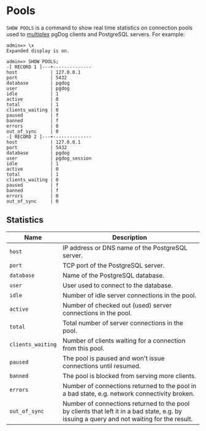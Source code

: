 # Pools

`SHOW POOLS` is a command to show real time statistics on connection pools used to [multiplex](../features/transaction-mode.md) pgDog clients and PostgreSQL servers. For example:

```
admin=> \x
Expanded display is on.

admin=> SHOW POOLS;
-[ RECORD 1 ]---+--------------
host            | 127.0.0.1
port            | 5432
database        | pgdog
user            | pgdog
idle            | 1
active          | 0
total           | 1
clients_waiting | 0
paused          | f
banned          | f
errors          | 0
out_of_sync     | 0
-[ RECORD 2 ]---+--------------
host            | 127.0.0.1
port            | 5432
database        | pgdog
user            | pgdog_session
idle            | 1
active          | 0
total           | 1
clients_waiting | 0
paused          | f
banned          | f
errors          | 0
out_of_sync     | 0
```

## Statistics

| Name | Description |
|------|-------------|
| `host` | IP address or DNS name of the PostgreSQL server. |
| `port` | TCP port of the PostgreSQL server. |
| `database` | Name of the PostgreSQL database. |
| `user` | User used to connect to the database. |
| `idle` | Number of idle server connections in the pool. |
| `active` | Number of checked out (used) server connections in the pool. |
| `total` | Total number of server connections in the pool. |
| `clients_waiting` | Number of clients waiting for a connection from this pool. |
| `paused` | The pool is paused and won't issue connections until resumed. |
| `banned` | The pool is blocked from serving more clients. |
| `errors` | Number of connections returned to the pool in a bad state, e.g. network connectivity broken. |
| `out_of_sync` | Number of connections returned to the pool by clients that left it in a bad state, e.g. by issuing a query and not waiting for the result. |
